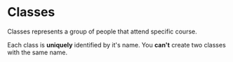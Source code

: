 # Classes

Classes represents a group of people that attend specific course.

Each class is **uniquely** identified by it's name. You **can't** create
two classes with the same name.